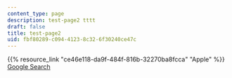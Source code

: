 ```yaml
---
content_type: page
description: test-page2 tttt
draft: false
title: test-page2
uid: fbf80289-c094-4123-8c32-6f30240ce47c
---
```

{{% resource_link "ce46e118-da9f-484f-816b-32270ba8fcca" "Apple" %}} [Google Search](https://www.google.com/)
